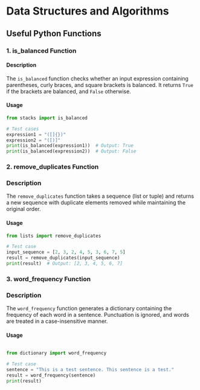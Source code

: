 # Data Structures and Algorithms

## Useful Python Functions

### 1. is_balanced Function

#### Description

The `is_balanced` function checks whether an input expression containing parentheses, curly braces, and square brackets is balanced. It returns `True` if the brackets are balanced, and `False` otherwise.

#### Usage
```python
from stacks import is_balanced

# Test cases
expression1 = "([]{})"
expression2 = "([)]"
print(is_balanced(expression1))  # Output: True
print(is_balanced(expression2))  # Output: False
```

### 2. remove_duplicates Function

### Description
The `remove_duplicates` function takes a sequence (list or tuple) and returns a new sequence with duplicate elements removed while maintaining the original order.

#### Usage
```python
from lists import remove_duplicates

# Test case
input_sequence = [2, 3, 2, 4, 5, 3, 6, 7, 5]
result = remove_duplicates(input_sequence)
print(result)  # Output: [2, 3, 4, 5, 6, 7]
```

### 3. word_frequency Function

### Description
The `word_frequency` function generates a dictionary containing the frequency of each word in a sentence. Punctuation is ignored, and words are treated in a case-insensitive manner.

#### Usage
```python

from dictionary import word_frequency

# Test case
sentence = "This is a test sentence. This sentence is a test."
result = word_frequency(sentence)
print(result)
